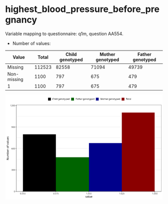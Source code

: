 # highest_blood_pressure_before_pregnancy
Variable mapping to questionnaire: q1m, question AA554.
- Number of values:

| Value | Total | Child genotyped | Mother genotyped | Father genotyped |
| ----- | ----- | --------------- | ---------------- | ---------------- |
| Missing | 112523 | 82558 | 71094 | 49739 |
| Non-missing | 1100 | 797 | 675 | 479 |
| 1 | 1100 | 797 | 675 | 479 |



![](highest_blood_pressure_before_pregnancy_n.png)



